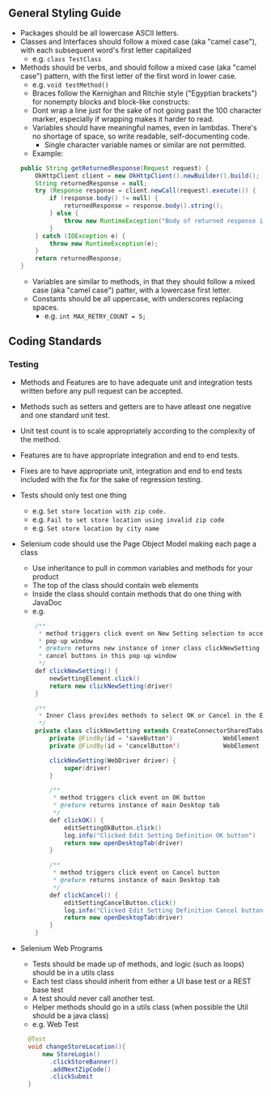 ## General Styling Guide

- Packages should be all lowercase ASCII letters.
- Classes and Interfaces should follow a mixed case (aka "camel case"), with each subsequent word's first letter
  capitalized
    - e.g. `class TestClass`
- Methods should be verbs, and should follow a mixed case (aka "camel case") pattern, with the first letter of the
  first word in lower case.
    - e.g. `void testMethod()`
    - Braces follow the Kernighan and Ritchie style ("Egyptian brackets") for nonempty blocks and block-like constructs:
    - Dont wrap a line just for the sake of not going past the 100 character marker, especially if wrapping makes it harder to read.
    - Variables should have meaningful names, even in lambdas. There's no shortage of space, so write readable, self-documenting code.
      - Single character variable names or similar are not permitted. 
    - Example:
    ```java
    public String getReturnedResponse(Request request) {
        OkHttpClient client = new OkHttpClient().newBuilder().build();
        String returnedResponse = null;
        try (Response response = client.newCall(request).execute()) {
            if (response.body() != null) {
                returnedResponse = response.body().string();
            } else {
                throw new RuntimeException("Body of returned response is null.");
            }
        } catch (IOException e) {
            throw new RuntimeException(e);
        }
        return returnedResponse;
    }
    ``` 
    - Variables are similar to methods, in that they should follow a mixed case (aka "camel case") patter, with a
      lowercase first letter.
    - Constants should be all uppercase, with underscores replacing spaces.
        - e.g. `int MAX_RETRY_COUNT = 5;`

## Coding Standards

### Testing

- Methods and Features are to have adequate unit and integration tests written before any pull request can be accepted.
- Methods such as setters and getters are to have atleast one negative and one standard unit test.
- Unit test count is to scale appropriately according to the complexity of the method.
- Features are to have appropriate integration and end to end tests.
- Fixes are to have appropriate unit, integration and end to end tests included with the fix for the sake of regression
  testing.
- Tests should only test one thing
    - e.g. `Set store location with zip code.`
    - e.g. `Fail to set store location using invalid zip code`
    - e.g. `Set store location by city name`
- Selenium code should use the Page Object Model making each page a class
    - Use inheritance to pull in common variables and methods for your product
    - The top of the class should contain web elements
    - Inside the class should contain methods that do one thing with JavaDoc
    - e.g.
  ```java
      /**
       * method triggers click event on New Setting selection to access the Edit Setting Definition
       * pop-up window
       * @return returns new instance of inner class clickNewSetting in order to select OK and
       * cancel buttons in this pop-up window
       */
      def clickNewSetting() {
          newSettingElement.click()
          return new clickNewSetting(driver)
      }

      /**
       * Inner Class provides methods to select OK or Cancel in the Edit Setting Definition pop-up window
       */
      private class clickNewSetting extends CreateConnectorSharedTabs.newSetting<clickNewSetting> {
          private @FindBy(id = 'saveButton')              WebElement editSettingOkButton
          private @FindBy(id = 'cancelButton')            WebElement editSettingCancelButton

          clickNewSetting(WebDriver driver) {
              super(driver)
          }

          /**
           * method triggers click event on OK button
           * @return returns instance of main Desktop tab
           */
          def clickOK() {
              editSettingOkButton.click()
              log.info("Clicked Edit Setting Definition OK button")
              return new openDesktopTab(driver)
          }

          /**
           * method triggers click event on Cancel button
           * @return returns instance of main Desktop tab
           */
          def clickCancel() {
              editSettingCancelButton.click()
              log.info("Clicked Edit Setting Definition Cancel button")
              return new openDesktopTab(driver)
          }
      }
  ```

- Selenium Web Programs
    - Tests should be made up of methods, and logic (such as loops) should be in a utils class
    - Each test class should inherit from either a UI base test or a REST base test
    - A test should never call another test.
    - Helper methods should go in a utils class (when possible the Util should be a java class)
    - e.g. Web Test
  ```java
    @Test
    void changeStoreLocation(){
        new StoreLogin()
          .clickStoreBanner()
          .addNextZipCode()
          .clickSubmit
    }
  ```